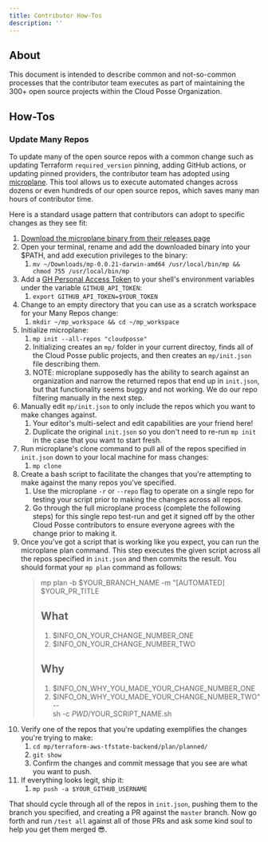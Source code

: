 ```yaml
---
title: Contributor How-Tos
description: ''
---
```


## About

This document is intended to describe common and not-so-common processes that the contributor team executes as part of maintaining the 300+ open source projects within the Cloud Posse Organization.


## How-Tos

### Update Many Repos

To update many of the open source repos with a common change such as updating Terraform `required_version` pinning, adding GitHub actions, or updating pinned providers, the contributor team has adopted using [microplane](https://github.com/Clever/microplane). This tool allows us to execute automated changes across dozens or even hundreds of our open source repos, which saves many man hours of contributor time.

Here is a standard usage pattern that contributors can adopt to specific changes as they see fit:

1. [Download the microplane binary from their releases page](https://github.com/Clever/microplane/releases)
1. Open your terminal, rename and add the downloaded binary into your $PATH, and add execution privileges to the binary:
   1. `mv ~/Downloads/mp-0.0.21-darwin-amd64 /usr/local/bin/mp && chmod 755 /usr/local/bin/mp`
1. Add a [GH Personal Access Token](https://docs.github.com/en/github/authenticating-to-github/creating-a-personal-access-token) to your shell's environment variables under the variable `GITHUB_API_TOKEN`:
   1. `export GITHUB_API_TOKEN=$YOUR_TOKEN`
1. Change to an empty directory that you can use as a scratch workspace for your Many Repos change:
   1. `mkdir ~/mp_workspace && cd ~/mp_workspace`
1. Initialize microplane:
   1. `mp init --all-repos "cloudposse"`
   1. Initializing creates an `mp/` folder in your current directoy, finds all of the Cloud Posse public projects, and then creates an `mp/init.json` file describing them.
   1. NOTE: microplane supposedly has the ability to search against an organization and narrow the returned repos that end up in `init.json`, but that functionality seems buggy and not working. We do our repo filtering manually in the next step.
1. Manually edit `mp/init.json` to only include the repos which you want to make changes against.
   1. Your editor's multi-select and edit capabilities are your friend here!
   1. Duplicate the original `init.json` so you don't need to re-run `mp init` in the case that you want to start fresh.
1. Run microplane's clone command to pull all of the repos specified in `init.json` down to your local machine for mass changes:
   1. `mp clone`
1. Create a bash script to facilitate the changes that you're attempting to make against the many repos you've specified.
   1. Use the microplane `-r` or `--repo` flag to operate on a single repo for testing your script prior to making the changes across all repos.
   1. Go through the full microplane process (complete the following steps) for this single repo test-run and get it signed off by the other Cloud Posse contributors to ensure everyone agrees with the change prior to making it.
1. Once you've got a script that is working like you expect, you can run the microplane plan command. This step executes the given script across all the repos specified in `init.json` and then commits the result. You should format your `mp plan` command as follows:
    > mp plan -b $YOUR_BRANCH_NAME -m "[AUTOMATED] $YOUR_PR_TITLE
    >
    > ## What
    >
    > 1. $INFO_ON_YOUR_CHANGE_NUMBER_ONE
    > 1. $INFO_ON_YOUR_CHANGE_NUMBER_TWO
    >
    > ## Why
    >
    > 1. $INFO_ON_WHY_YOU_MADE_YOUR_CHANGE_NUMBER_ONE
    > 1. $INFO_ON_WHY_YOU_MADE_YOUR_CHANGE_NUMBER_TWO" \
    > -- \
    > sh -c $PWD/$YOUR_SCRIPT_NAME.sh
1. Verify one of the repos that you're updating exemplifies the changes you're trying to make:
   1. `cd mp/terraform-aws-tfstate-backend/plan/planned/`
   1. `git show`
   1. Confirm the changes and commit message that you see are what you want to push.
1. If everything looks legit, ship it:
   1. `mp push -a $YOUR_GITHUB_USERNAME`

That should cycle through all of the repos in `init.json`, pushing them to the branch you specified, and creating a PR against the `master` branch. Now go forth and run `/test all` against all of those PRs and ask some kind soul to help you get them merged 😎.
